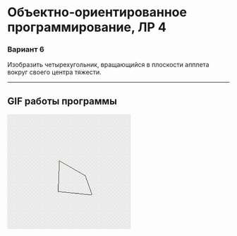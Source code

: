 # Объектно-ориентированное программирование, ЛР 4
### Вариант 6
Изобразить четырехугольник, вращающийся в плоскости апплета вокруг своего центра тяжести.

<hr>

## GIF работы программы
![Screenshot_1](screenshots/1.gif)<br>
